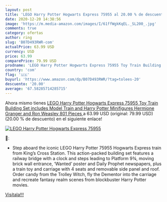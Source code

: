 ```yaml
---
layout: post
title: 'LEGO Harry Potter Hogwarts Express 75955 al 20.00 % de descuento'
date: 2020-12-20 14:38:56
image: 'https://m.media-amazon.com/images/I/61ffWgkKqEL._SL200_.jpg'
comments: true
category: ofertas
author: ring
slug: 'B07D493RWR-com'
actualPrice: 63.99 USD
currency: USD
price: 63.99
comparePrice: 79.99 USD
prodname: 'LEGO Harry Potter Hogwarts Express 75955 Toy Train Building Set includes Model Train and Harry Potter Minifigures Hermione Granger and Ron Weasley  801 Pieces '
country: 'com'
flag: '🇺🇸'
buyurl: 'https://www.amazon.com/dp/B07D493RWR/?tag=tolees-20'
descuento: '20.00'
average: '67.58285714285715'
---
```


Ahora mismo tienes [LEGO Harry Potter Hogwarts Express 75955 Toy Train Building Set includes Model Train and Harry Potter Minifigures Hermione Granger and Ron Weasley  801 Pieces ](https://www.amazon.com/dp/B07D493RWR/?tag=tolees-20) a 63.99 USD (original: 79.99 USD) (20.00 %  de descuento) en el siguiente enlace!

[![LEGO Harry Potter Hogwarts Express 75955](https://m.media-amazon.com/images/I/61ffWgkKqEL._SL200_.jpg)](https://www.amazon.com/dp/B07D493RWR/?tag=tolees-20)

🔎:

- Step aboard the iconic LEGO Harry Potter 75955 Hogwarts Express train from King’s Cross Station. This action-packed building set features a railway bridge with a clock and steps leading to Platform 9¾, moving brick wall entrance, ‘Wanted’ poster and Daily Prophet newspapers, plus a train toy and carriage with 4 seats and removable side panel and roof. Order candy from the Trolley Witch, fly the Dementor into the carriage and recreate fantasy realm scenes from blockbuster Harry Potter movies.

[Visítala!!!](https://www.amazon.com/dp/B07D493RWR/?tag=tolees-20)
